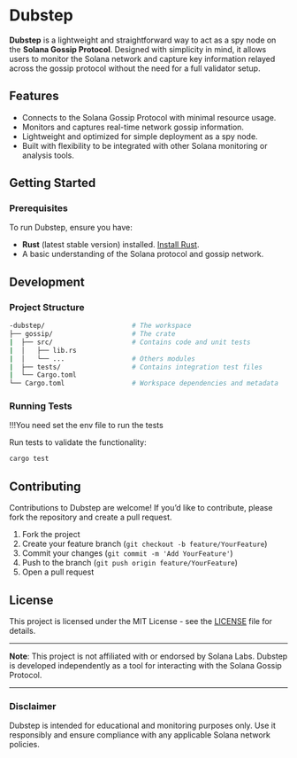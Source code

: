 # Dubstep

**Dubstep** is a lightweight and straightforward way to act as a spy node on the **Solana Gossip Protocol**. Designed with simplicity in mind, it allows users to monitor the Solana network and capture key information relayed across the gossip protocol without the need for a full validator setup. 

## Features

- Connects to the Solana Gossip Protocol with minimal resource usage.
- Monitors and captures real-time network gossip information.
- Lightweight and optimized for simple deployment as a spy node.
- Built with flexibility to be integrated with other Solana monitoring or analysis tools.

## Getting Started

### Prerequisites

To run Dubstep, ensure you have:

- **Rust** (latest stable version) installed. [Install Rust](https://www.rust-lang.org/tools/install).
- A basic understanding of the Solana protocol and gossip network.

## Development

### Project Structure
```bash
-dubstep/                      # The workspace
├── gossip/                    # The crate
|  ├── src/                    # Contains code and unit tests
|  │   ├── lib.rs             
|  │   └── ...                 # Others modules
|  ├── tests/                  # Contains integration test files
|  └── Cargo.toml
└── Cargo.toml                 # Workspace dependencies and metadata
```

### Running Tests

!!!You need set the env file to run the tests

Run tests to validate the functionality:

```bash
cargo test
```

## Contributing

Contributions to Dubstep are welcome! If you’d like to contribute, please fork the repository and create a pull request.

1. Fork the project
2. Create your feature branch (`git checkout -b feature/YourFeature`)
3. Commit your changes (`git commit -m 'Add YourFeature'`)
4. Push to the branch (`git push origin feature/YourFeature`)
5. Open a pull request

## License

This project is licensed under the MIT License - see the [LICENSE](LICENSE) file for details.

---

**Note**: This project is not affiliated with or endorsed by Solana Labs. Dubstep is developed independently as a tool for interacting with the Solana Gossip Protocol.

---

### Disclaimer

Dubstep is intended for educational and monitoring purposes only. Use it responsibly and ensure compliance with any applicable Solana network policies.
